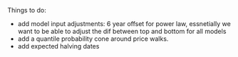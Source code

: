Things to do:

- add model input adjustments: 6 year offset for power law, essnetially we want to be able to adjust the dif between top and bottom for all models
- add a quantile probability cone around price walks.
- add expected halving dates
